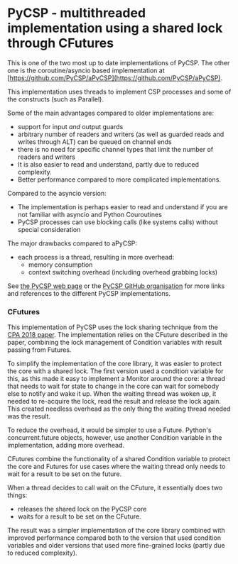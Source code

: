 PyCSP - multithreaded implementation using a shared lock through CFutures
==================================

This is one of the two most up to date implementations of PyCSP. 
The other one is the coroutine/asyncio  based implementation at
[https://github.com/PyCSP/aPyCSP](https://github.com/PyCSP/aPyCSP).

This implementation uses threads to implement CSP processes and some
of the constructs (such as Parallel).

Some of the main advantages compared to older implementations are:
- support for input _and_ output guards
- arbitrary number of readers and writers (as well as guarded reads 
  and writes through ALT) can be queued on channel ends
- there is no need for specific channel types that limit the number of readers and writers
- It is also easier to read and understand, partly due to reduced complexity. 
- Better performance compared to more complicated implementations. 

Compared to the asyncio version: 
- The implementation is perhaps easier to read and understand if you are not 
  familiar with asyncio and Python Couroutines
- PyCSP processes can use blocking calls (like systems calls) without special consideration

The major drawbacks compared to aPyCSP: 
- each process is a thread, resulting in more overhead: 
  - memory consumption
  - context switching overhead (including overhead grabbing locks)

See [the PyCSP web page](https://pycsp.github.io/) or the 
[PyCSP GitHub organisation](https://github.com/PyCSP) for more 
links and references to the different PyCSP implementations. 

### CFutures

This implementation of PyCSP uses the lock sharing technique from the 
[CPA 2018 paper](http://wotug.cs.unlv.edu/cpa2018/preprints/02-preprint.pdf). 
The implementation relies on the CFuture described in the paper, combining 
the lock management of Condition variables with result passing from Futures. 

To simplify the implementation of the core library, it was easier to
protect the core with a shared lock. The first version used a
condition variable for this, as this made it easy to implement a
Monitor around the core: a thread that needs to wait for state to
change in the core can wait for somebody else to notify and wake it
up. When the waiting thread was woken up, it needed to re-acquire the
lock, read the result and release the lock again. This created
needless overhead as the only thing the waiting thread needed was the
result.

To reduce the overhead, it would be simpler to use a Future. Python's
concurrent.future objects, however, use another Condition variable in
the implementation, adding more overhead.

CFutures combine the functionality of a shared Condition variable to
protect the core and Futures for use cases where the waiting thread
only needs to wait for a result to be set on the future.

When a thread decides to call wait on the CFuture, it essentially does two things: 
- releases the shared lock on the PyCSP core
- waits for a result to be set on the CFuture. 

The result was a simpler implementation of the core library combined
with improved performance compared both to the version that used
condition variables and older versions that used more fine-grained
locks (partly due to reduced complexity).
